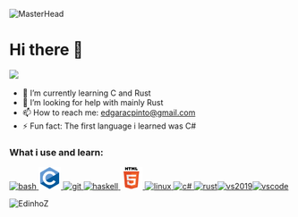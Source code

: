![MasterHead](https://wallpapercave.com/wp/wp2863975.gif)

# Hi there 👋

![](https://komarev.com/ghpvc/?username=EdinhoZ&color=blueviolet)

- 🌱 I’m currently learning C and Rust
- 🤔 I’m looking for help with mainly Rust
- 📫 How to reach me: edgaracpinto@gmail.com
- ⚡ Fun fact: The first language i learned was C#

### What i use and learn:

<p align="left"><a href="https://www.gnu.org/software/bash/" target="_blank" rel="noreferrer"> <img src="https://upload.wikimedia.org/wikipedia/commons/thumb/4/4b/Bash_Logo_Colored.svg/2048px-Bash_Logo_Colored.svg.png" alt="bash" width="40" height="40"/> </a> <a href="https://www.w3schools.com/c/c_intro.php" target="_blank" rel="noreferrer"> <img src="https://raw.githubusercontent.com/devicons/devicon/master/icons/c/c-original.svg" alt="c" width="40" height="40"/> </a> <a href="https://git-scm.com/" target="_blank" rel="noreferrer"> <img src="https://www.vectorlogo.zone/logos/git-scm/git-scm-icon.svg" alt="git" width="40" height="40"/> </a> <a href="https://www.haskell.org/" target="_blank" rel="noreferrer"> <img src="https://upload.wikimedia.org/wikipedia/commons/1/1c/Haskell-Logo.svg" alt="haskell" width="40" height="40"/> </a> <a href="https://www.w3.org/html/" target="_blank" rel="noreferrer"> <img src="https://raw.githubusercontent.com/devicons/devicon/master/icons/html5/html5-original-wordmark.svg" alt="html5" width="40" height="40"/> </a> <a href="https://ubuntu.com" target="_blank" rel="noreferrer"> <img src="https://brandslogos.com/wp-content/uploads/images/large/ubuntu-logo.png" alt="linux" width="40" height="40"/> </a><a href="https://learn.microsoft.com/en-us/dotnet/csharp/" target="_blank" rel="noreferrer"> <img src="https://www.freeiconspng.com/uploads/c-logo-icon-18.png" alt="c#" width="40" height="40"/></a><a href="https://www.rust-lang.org/learn" target="_blank" rel="noreferrer"> <img src="https://upload.wikimedia.org/wikipedia/commons/thumb/d/d5/Rust_programming_language_black_logo.svg/2048px-Rust_programming_language_black_logo.svg.png" alt="rust" width="40" height="40"/></a><a href="https://visualstudio.microsoft.com" target="_blank" rel="noreferrer"><img src="https://upload.wikimedia.org/wikipedia/commons/thumb/2/2c/Visual_Studio_Icon_2022.svg/2048px-Visual_Studio_Icon_2022.svg.png" alt="vs2019" width="40" height="40"/></a><a href="https://code.visualstudio.com" target="_blank" rel="noreferrer"><img src="https://upload.wikimedia.org/wikipedia/commons/thumb/9/9a/Visual_Studio_Code_1.35_icon.svg/2048px-Visual_Studio_Code_1.35_icon.svg.png" alt="vscode" width="40" height="40"/></a></p>
<p><img class="center" src="https://github-readme-stats.vercel.app/api/top-langs/?username=EdinhoZ&layout=donut" alt="EdinhoZ" /></p>
